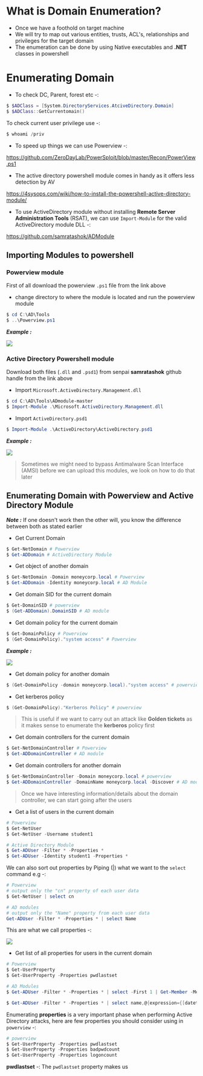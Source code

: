 # **What is Domain Enumeration?**

- Once we have a foothold on target machine
- We will try to map out various entities, trusts, ACL's, relationships and privileges for the target domain
- The enumeration can be done by using Native executables and **.NET** classes in powershell

# **Enumerating Domain**

- To check DC, Parent, forest etc -:

```powershell
$ $ADClass = [System.DirectoryServices.AtciveDirectory.Domain]
$ $ADClass::GetCurrentomain()
```

To check current user privilege use -:

```powershell
$ whoami /priv
```

- To speed up things we can use Powerview -:

https://github.com/ZeroDayLab/PowerSploit/blob/master/Recon/PowerView.ps1


- The active directory powershell module comes in handy as it offers less detection by AV



https://4sysops.com/wiki/how-to-install-the-powershell-active-directory-module/



- To use ActiveDirectory module without installing **Remote Server Administration Tools** (RSAT), we can use `Import-Module` for the valid ActiveDirectory module DLL -:


https://github.com/samratashok/ADModule



## **Importing Modules to powershell**


### **Powerview module**

First of all download the powerview `.ps1` file from the link above

- change directory to where the module is located and run the powerview module

```powershell
$ cd C:\AD\Tools
$ ..\Powerview.ps1
```


**_Example :_**

![](https://i.imgur.com/64RjZRZ.png)


### **Active Directory Powershell module**


Download both files (`.dll` and `.psd1`) from senpai **samratashok** github handle from the link above

- Import `Microsoft.ActiveDirectory.Management.dll`

```powershell
$ cd C:\AD\Tools\ADmodule-master
$ Import-Module .\Microsoft.ActiveDirectory.Management.dll
```

- Import `ActiveDirectory.psd1`

```powershell
$ Import-Module .\ActiveDirectory\ActiveDirectory.psd1
```


**_Example :_**

![](https://i.imgur.com/ugWzM3j.png)


> Sometimes we might need to bypass Antimalware Scan Interface (AMSI) before we can upload this modules, we look on how to do that later




## **Enumerating Domain with Powerview and Active Directory Module**

**_Note :_** If one doesn't work then the other will, you know the difference between both as stated earlier 

- Get Current Domain

```powershell
$ Get-NetDomain # Powerview
$ Get-ADDomain # ActiveDirectory Module
```

- Get object of another domain

```Powershell
$ Get-NetDomain -Domain moneycorp.local # Powerview
$ Get-ADDomain -Identity moneycorp.local # AD Module
```


- Get domain SID for the current domain

```powershell
$ Get-DomainSID # powerview
$ (Get-ADDomain).DomainSID # AD module
```

- Get domain policy for the current domain

```powershell
$ Get-DomainPolicy # Powerview
$ (Get-DomainPolicy)."system access" # Powerview
```


**_Example :_**


![](https://i.imgur.com/IXElkMe.png)


- Get domain policy for another domain

```powershell
$ (Get-DomainPolicy -domain moneycorp.local)."system access" # powerview
```


- Get kerberos policy

```powershell
$ (Get-DomainPolicy)."Kerberos Policy" # powerview
```


> This is useful if we want to carry out an attack like **Golden tickets** as it makes sense to enumerate the **kerberos** policy first


- Get domain controllers for the current domain

```powershell
$ Get-NetDomainController # Powerview
$ Get-ADDomainController # AD module
```

- Get domain controllers for another domain

```powershell
$ Get-NetDomainController -Domain moneycorp.local # powerview
$ Get-ADDomainController -DomainName moneycorp.local -Discover # AD module 
```

> Once we have interesting information/details about the domain controller, we can start going after the users


- Get a list of users in the current domain

```powershell
# Powerview
$ Get-NetUser
$ Get-NetUser -Username student1

# Active Directory Module
$ Get-ADUser -Filter * -Properties *
$ Get-ADUser -Identity student1 -Properties *
```

We can also sort out properties by Piping (|) what we want to the `select` command e.g -:


```powershell
# Powerview
# output only the "cn" property of each user data
$ Get-NetUser | select cn

# AD modules
# output only the "Name" property from each user data
Get-ADUser -Filter * -Properties * | select Name
```


This are what we call properties -:



![](https://i.imgur.com/ycv4kYe.png)


- Get list of all properties for users in the current domain

```powershell
# Powerview
$ Get-UserProperty
$ Get-UserProperty -Properties pwdlastset

# AD Modules
$ Get-ADUser -Filter * -Properties * | select -First 1 | Get-Member -MemberType *Property | select Name

$ Get-ADUser -Filter * -Properties * | select name,@{expression={[datetime]::fromFileTime($_.pwdlastset)}}
```


Enumerating **properties** is a very important phase when performing Active Directory attacks, here are few properties  you should consider using in `powerview` -:

```powershell
# powerview
$ Get-UserProperty -Properties pwdlastset
$ Get-UserProperty -Properties badpwdcount
$ Get-UserProperty -Properties logoncount
```

**pwdlastset** -: The `pwdlastset` property makes us 